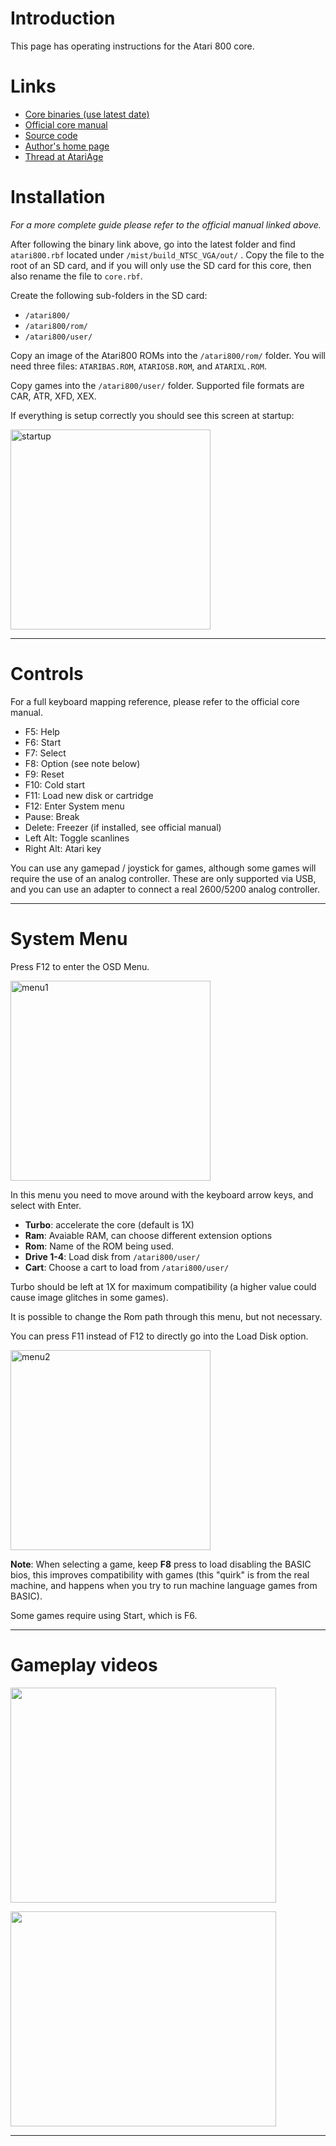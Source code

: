 # Introduction #

This page has operating instructions for the Atari 800 core.

# Links #
  * [Core binaries (use latest date)](http://www.scrameta.net/autobuild/)
  * [Official core manual](http://www.scrameta.net/Atari%20800%20FPGA%20Manual.pdf)
  * [Source code](http://www.scrameta.net/atarixlfpga_svn/trunk/)
  * [Author's home page](http://www.scrameta.net/)
  * [Thread at AtariAge](http://atariage.com/forums/topic/213827-potential-new-hardware/)

# Installation #

_For a more complete guide please refer to the official manual linked above._

After following the binary link above, go into the latest folder and find `atari800.rbf` located under `/mist/build_NTSC_VGA/out/` .
Copy the file to the root of an SD card, and if you will only use the SD card for this core, then also rename the file to `core.rbf`.


Create the following sub-folders in the SD card:
  * `/atari800/`
  * `/atari800/rom/`
  * `/atari800/user/`

Copy an image of the Atari800 ROMs into the `/atari800/rom/` folder.
You will need three files: `ATARIBAS.ROM`, `ATARIOSB.ROM`, and `ATARIXL.ROM`.

Copy games into the `/atari800/user/` folder. Supported file formats are CAR, ATR, XFD, XEX.

If everything is setup correctly you should see this screen at startup:

<img src='http://mist-board.googlecode.com/svn/wiki/img_docs/atari800_start.jpg' title='startup' width='320px' />



---


# Controls #

For a full keyboard mapping reference, please refer to the official core manual.

  * F5: Help
  * F6: Start
  * F7: Select
  * F8: Option (see note below)
  * F9: Reset
  * F10: Cold start
  * F11: Load new disk or cartridge
  * F12: Enter System menu
  * Pause: Break
  * Delete: Freezer (if installed, see official manual)
  * Left Alt: Toggle scanlines
  * Right Alt: Atari key

You can use any gamepad / joystick for games, although some games will require the use of an analog controller. These are only supported via USB, and you can use an adapter to connect a real 2600/5200 analog controller.


---


# System Menu #

Press F12 to enter the OSD Menu.

<img src='http://mist-board.googlecode.com/svn/wiki/img_docs/atari800_menu1.jpg' title='menu1' width='320px' />

In this menu you need to move around with the keyboard arrow keys, and select with Enter.

  * **Turbo**: accelerate the core (default is 1X)
  * **Ram**: Avaiable RAM, can choose different extension options
  * **Rom**: Name of the ROM being used.
  * **Drive 1-4**: Load disk from `/atari800/user/`
  * **Cart**: Choose a cart to load from `/atari800/user/`

Turbo should be left at 1X for maximum compatibility (a higher value could cause image glitches in some games).

It is possible to change the Rom path through this menu, but not necessary.

You can press F11 instead of F12 to directly go into the Load Disk option.

<img src='http://mist-board.googlecode.com/svn/wiki/img_docs/atari800_menu2.jpg' title='menu2' width='320px' />

**Note**: When selecting a game, keep **F8** press to load disabling the BASIC bios, this improves compatibility with games (this "quirk" is from the real machine, and happens when you try to run machine language games from BASIC).

Some games require using Start, which is F6.


---


# Gameplay videos #

<a href='http://www.youtube.com/watch?feature=player_embedded&v=84rXFigAzVg' target='_blank'><img src='http://img.youtube.com/vi/84rXFigAzVg/0.jpg' width='425' height=344 /></a>

<a href='http://www.youtube.com/watch?feature=player_embedded&v=XZddCDiOpfw' target='_blank'><img src='http://img.youtube.com/vi/XZddCDiOpfw/0.jpg' width='425' height=344 /></a>




---

